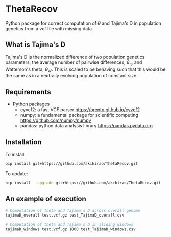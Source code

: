 # ThetaRecov
Python package for correct computation of <i>&#952;</i> and Tajima's D in population genetics from a vcf file with missing data

## What is Tajima's D
Tajima's D is the normalized difference of two population genetics parameters, the average number of pairwise differences, <i>&#952;</i><sub>&#960;</sub>, and Watterson's theta, <i>&#952;</i><sub>W</sub>. This is scaled to be behaving such that this would be the same as in a neutrally evolving population of constant size.

## Requirements
* Python packages
	* cyvcf2: a fast VCF parser https://brentp.github.io/cyvcf2
	* numpy: a fundamental package for scientific computing https://github.com/numpy/numpy
	* pandas: python data analysis library https://pandas.pydata.org


## Installation
To install:
```bash
pip install git+https://github.com/akihirao/ThetaRecov.git
```

To update:
```bash
pip install --upgrade git+https://github.com/akihirao/ThetaRecov.git
```

## An example of execution
```bash
# Computation of theta and Tajima's D across overall genome
tajimaD_overall test.vcf.gz test_TajimaD_overall.csv

# Computation of theta and Tajima's D in sliding windows
tajimaD_windows test.vcf.gz 1000 test_TajimaD_windows.csv
```
